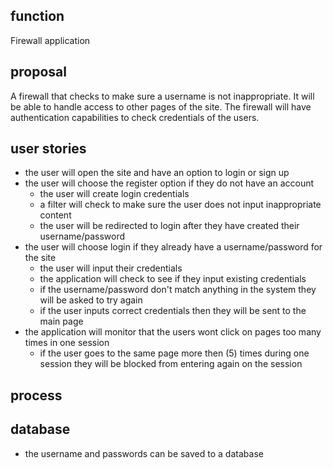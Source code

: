 ## function
Firewall application

## proposal
A firewall that checks to make sure a username is not inappropriate. It will be able to handle access to other pages of the site.
The firewall will have authentication capabilities to check credentials of the users.

## user stories
- the user will open the site and have an option to login or sign up
- the user will choose the register option if they do not have an account
    - the user will create login credentials
    - a filter will check to make sure the user does not input inappropriate content
    - the user will be redirected to login after they have created their username/password
- the user will choose login if they already have a username/password for the site
    - the user will input their credentials
    - the application will check to see if they input existing credentials
    - if the username/password don't match anything in the system they will be asked to try again
    - if the user inputs correct credentials then they will be sent to the main page
- the application will monitor that the users wont click on pages too many times in one session
    - if the user goes to the same page more then (5) times during one session they will be blocked from entering again on the session

## process

## database
- the username and passwords can be saved to a database